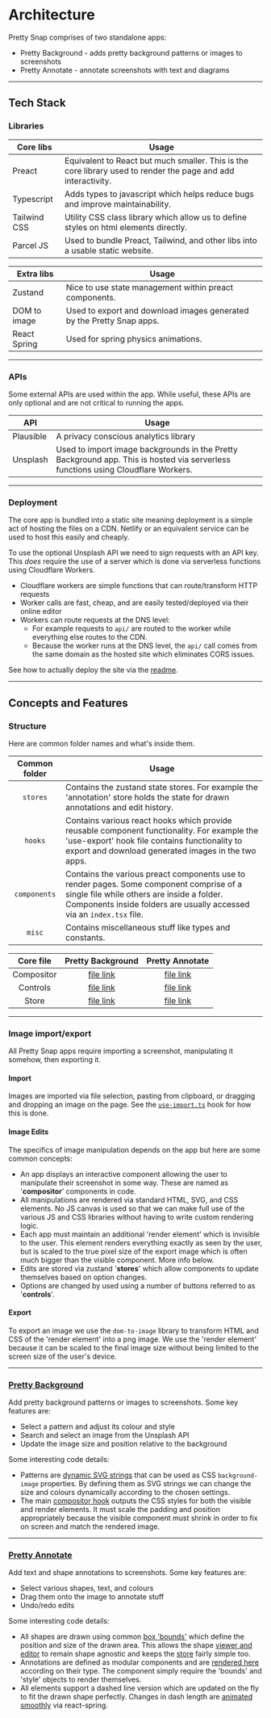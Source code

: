 # Architecture

Pretty Snap comprises of two standalone apps:
- Pretty Background - adds pretty background patterns or images to screenshots
- Pretty Annotate  - annotate screenshots with text and diagrams

---

## Tech Stack

### Libraries

Core libs | Usage
| - | - |
Preact | Equivalent to React but much smaller. This is the core library used to render the page and add interactivity.
Typescript | Adds types to javascript which helps reduce bugs and improve maintainability.
Tailwind CSS | Utility CSS class library which allow us to define styles on html elements directly.
Parcel JS | Used to bundle Preact, Tailwind, and other libs into a usable static website.

Extra libs | Usage
| - | - |
Zustand | Nice to use state management within preact components.
DOM to image | Used to export and download images generated by the Pretty Snap apps.
React Spring | Used for spring physics animations.

---

### APIs

Some external APIs are used within the app. While useful, these APIs are only optional and are not critical to running the apps.

API | Usage
| - | - |
Plausible | A privacy conscious analytics library
Unsplash | Used to import image backgrounds in the Pretty Background app. This is hosted via serverless functions using Cloudflare Workers.

---

### Deployment

The core app is bundled into a static site meaning deployment is a simple act of hosting the files on a CDN. Netlify or an equivalent service can be used to host this easily and cheaply.

To use the optional Unsplash API we need to sign requests with an API key. This *does* require the use of a server which is done via serverless functions using Cloudflare Workers.
- Cloudflare workers are simple functions that can route/transform HTTP requests
- Worker calls are fast, cheap, and are easily tested/deployed via their online editor
- Workers can route requests at the DNS level:
    - For example requests to `api/` are routed to the worker while everything else routes to the CDN.
    - Because the worker runs at the DNS level, the `api/` call comes from the same domain as the hosted site which eliminates CORS issues.

See how to actually deploy the site via the [readme](readme.md).

---

## Concepts and Features

### Structure

Here are common folder names and what's inside them.

Common folder | Usage
| :-: | - |
`stores` | Contains the zustand state stores. For example the 'annotation' store holds the state for drawn annotations and edit history.
`hooks` | Contains various react hooks which provide reusable component functionality. For example the 'use-export' hook file contains functionality to export and download generated images in the two apps.
`components` | Contains the various preact components use to render pages. Some component comprise of a single file while others are inside a folder. Components inside folders are usually accessed via an `index.tsx` file.
`misc` | Contains miscellaneous stuff like types and constants.

Core file | Pretty Background | Pretty Annotate
| :-: | :-: | :-: |
Compositor | [file link](src/pretty-background/components/compositor/viewer.tsx) | [file link](src/pretty-annotate/components/compositor/index.tsx)
Controls | [file link](src/pretty-background/components/compositor/controls.tsx) | [file link](src/pretty-annotate/components/controls/index.tsx)
Store | [file link](src/pretty-background/stores/options.ts) | [file link](src/pretty-annotate/stores/annotation.ts)

---

### Image import/export

All Pretty Snap apps require importing a screenshot, manipulating it somehow, then exporting it.

#### Import

Images are imported via file selection, pasting from clipboard, or dragging and dropping an image on the page. See the [`use-import.ts`](src/common/hooks/use-import.ts) hook for how this is done.

#### Image Edits

The specifics of image manipulation depends on the app but here are some common concepts:
- An app displays an interactive component allowing the user to manipulate their screenshot in some way. These are named as '**compositor**' components in code.
- All manipulations are rendered via standard HTML, SVG, and CSS elements. No JS canvas is used so that we can make full use of the various JS and CSS libraries without having to write custom rendering logic.
- Each app must maintain an additional 'render element' which is invisible to the user. This element renders everything exactly as seen by the user, but is scaled to the true pixel size of the export image which is often much bigger than the visible component. More info below.
- Edits are stored via zustand '**stores**' which allow components to update themselves based on option changes.
- Options are changed by used using a number of buttons referred to as '**controls**'.

#### Export

To export an image we use the `dom-to-image` library to transform HTML and CSS of the 'render element' into a png image. We use the 'render element' because it can be scaled to the final image size without being limited to the screen size of the user's device.

---

### [Pretty Background](src\pretty-background)

Add pretty background patterns or images to screenshots. Some key features are:
- Select a pattern and adjust its colour and style
- Search and select an image from the Unsplash API
- Update the image size and position relative to the background

Some interesting code details:
- Patterns are [dynamic SVG strings](src\pretty-background\data\patterns.ts) that can be used as CSS `background-image` properties. By defining them as SVG strings we can change the size and colours dynamically according to the chosen settings.
- The main [compositor hook](src\pretty-background\components\compositor\hooks.ts) outputs the CSS styles for both the visible and render elements. It must scale the padding and position appropriately because the visible component must shrink in order to fix on screen and match the rendered image.

---

### [Pretty Annotate](src\pretty-annotate)

Add text and shape annotations to screenshots. Some key features are:
- Select various shapes, text, and colours
- Drag them onto the image to annotate stuff
- Undo/redo edits

Some interesting code details:
- All shapes are drawn using common [box 'bounds'](src\pretty-annotate\misc\types.ts) which define the position and size of the drawn area. This allows the shape [viewer and editor](src\pretty-annotate\components\compositor\editor.tsx)  to remain shape agnostic and keeps the [store](src\pretty-annotate\stores\annotation.ts) fairly simple too.
- Annotations are defined as modular components and are [rendered here](src\pretty-annotate\components\annotations\index.tsx) according on their type. The component simply require the 'bounds' and 'style' objects to render themselves.
- All elements support a dashed line version which are updated on the fly to fit the drawn shape perfectly. Changes in dash length are [animated smoothly](src\pretty-annotate\hooks\use-dash.ts) via react-spring.
